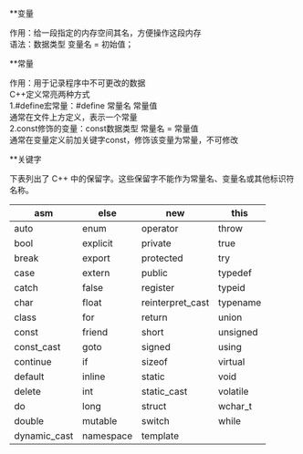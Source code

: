 **变量  

作用：给一段指定的内存空间其名，方便操作这段内存  
语法：数据类型 变量名 = 初始值；
 
**常量  

作用：用于记录程序中不可更改的数据  
C++定义常亮两种方式  
1.#define宏常量：#define 常量名 常量值  
通常在文件上方定义，表示一个常量  
2.const修饰的变量：const数据类型 常量名 = 常量值  
通常在变量定义前加关键字const，修饰该变量为常量，不可修改
 
**关键字

下表列出了 C++ 中的保留字。这些保留字不能作为常量名、变量名或其他标识符名称。

| asm          | else      | new              | this     |
| ------------ | --------- | ---------------- | -------- |
| auto         | enum      | operator         | throw    |
| bool         | explicit  | private          | true     |
| break        | export    | protected        | try      |
| case         | extern    | public           | typedef  |
| catch        | false     | register         | typeid   |
| char         | float     | reinterpret_cast | typename |
| class        | for       | return           | union    |
| const        | friend    | short            | unsigned |
| const_cast   | goto      | signed           | using    |
| continue     | if        | sizeof           | virtual  |
| default      | inline    | static           | void     |
| delete       | int       | static_cast      | volatile |
| do           | long      | struct           | wchar_t  |
| double       | mutable   | switch           | while    |
| dynamic_cast | namespace | template         |          |
